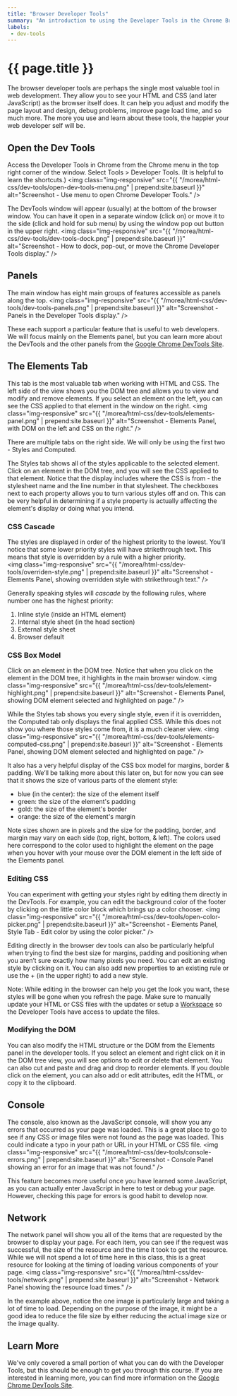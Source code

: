 ```yaml
---
title: "Browser Developer Tools"
summary: "An introduction to using the Developer Tools in the Chrome Browser."
labels:
 - dev-tools
---
```


# {{ page.title }}
The browser developer tools are perhaps the single most valuable tool in web development. They allow you to see your HTML and CSS (and later JavaScript) as the browser itself does. It can help you adjust and modify the page layout and design, debug problems, improve page load time, and so much more. The more you use and learn about these tools, the happier your web developer self will be.


## Open the Dev Tools
Access the Developer Tools in Chrome from the Chrome menu in the top right corner of the window. Select Tools  > Developer Tools. (It is helpful to learn the shortcuts.)
<img class="img-responsive" src="{{ "/morea/html-css/dev-tools/open-dev-tools-menu.png" | prepend:site.baseurl }}" alt="Screenshot - Use menu to open Chrome Developer Tools." />

The DevTools window will appear (usually) at the bottom of the browser window. You can have it open in a separate window (click on) or move it to the side (click and hold for sub menu) by using the window pop out button in the upper right.
<img class="img-responsive" src="{{ "/morea/html-css/dev-tools/dev-tools-dock.png" | prepend:site.baseurl }}" alt="Screenshot - How to dock, pop-out, or move the Chrome Developer Tools display." />

## Panels
The main window has eight main groups of features accessible as panels along the top.
<img class="img-responsive" src="{{ "/morea/html-css/dev-tools/dev-tools-panels.png" | prepend:site.baseurl }}" alt="Screenshot - Panels in the Developer Tools display." />

These each support a particular feature that is useful to web developers. We will focus mainly on the Elements panel, but you can learn more about the DevTools and the other panels from the [Google Chrome DevTools Site](https://developers.google.com/web/tools/chrome-devtools/).

## The Elements Tab
This tab is the most valuable tab when working with HTML and CSS. The left side of the view shows you the DOM tree and allows you to view and modify and remove elements. If you select an element on the left, you can see the CSS applied to that element in the window on the right.
<img class="img-responsive" src="{{ "/morea/html-css/dev-tools/elements-panel.png" | prepend:site.baseurl }}" alt="Screenshot - Elements Panel, with DOM on the left and CSS on the right." />

There are multiple tabs on the right side. We will only be using the first two - Styles and Computed.

The Styles tab shows all of the styles applicable to the selected element. Click on an element in the DOM tree, and you will see the CSS applied to that element. Notice that the display includes where the CSS is from - the stylesheet name and the line number in that stylesheet. The checkboxes next to each property allows you to turn various styles off and on. This can be very helpful in determining if a style property is actually affecting the element's display or doing what you intend.

### CSS Cascade
The styles are displayed in order of the highest priority to the lowest. You’ll notice that some lower priority styles will have strikethrough text. This means that style is overridden by a rule with a higher priority.  
<img class="img-responsive" src="{{ "/morea/html-css/dev-tools/overriden-style.png" | prepend:site.baseurl }}" alt="Screenshot - Elements Panel, showing overridden style with strikethrough text." />

Generally speaking styles will *cascade* by the following rules, where number one has the highest priority:

1. Inline style (inside an HTML element)
2. Internal style sheet (in the head section)
3. External style sheet
4. Browser default


### CSS Box Model
Click on an element in the DOM tree. Notice that when you click on the element in the DOM tree, it highlights in the main browser window.
<img class="img-responsive" src="{{ "/morea/html-css/dev-tools/element-highlight.png" | prepend:site.baseurl }}" alt="Screenshot - Elements Panel, showing DOM element selected and highlighted on page." />

While the Styles tab shows you every single style, even if it is overridden, the Computed tab only displays the final applied CSS. While this does not show you where those styles come from, it is a much cleaner view.
<img class="img-responsive" src="{{ "/morea/html-css/dev-tools/elements-computed-css.png" | prepend:site.baseurl }}" alt="Screenshot - Elements Panel, showing DOM element selected and highlighted on page." />

It also has a very helpful display of the CSS box model for margins, border & padding. We’ll be talking more about this later on, but for now you can see that it shows the size of various parts of the element style:

- blue (in the center): the size of the element itself
- green: the size of the element's padding
- gold: the size of the element's border
- orange: the size of the element's margin

Note sizes shown are in pixels and the size for the padding, border, and margin may vary on each side (top, right, bottom, & left). The colors used here correspond to the color used to highlight the element on the page when you hover with your mouse over the DOM element in the left side of the Elements panel.


### Editing CSS
You can experiment with getting your styles right by editing them directly in the DevTools. For example, you can edit the background color of the footer by clicking on the little color block which brings up a color chooser.
<img class="img-responsive" src="{{ "/morea/html-css/dev-tools/open-color-picker.png" | prepend:site.baseurl }}" alt="Screenshot - Elements Panel, Style Tab - Edit color by using the color picker." />

Editing directly in the browser dev tools can also be particularly helpful when trying to find the best size for margins, padding and positioning when you aren’t sure exactly how many pixels you need. You can edit an existing style by clicking on it. You can also add new properties to an existing rule or use the + (in the upper right) to add a new style.  

Note: While editing in the browser can help you get the look you want, these styles will be gone when you refresh the page. Make sure to manually update your HTML or CSS files with the updates or setup a [Workspace](https://developers.google.com/web/tools/setup/setup-workflow?hl=en) so the Developer Tools have access to update the files.


### Modifying the DOM
You can also modify the HTML structure or the DOM from the Elements panel in the developer tools. If you select an element and right click on it in the DOM tree view, you will see options to edit or delete that element. You can also cut and paste and drag and drop to reorder elements.  If you double click on the element, you can also add or edit attributes, edit the HTML, or copy it to the clipboard.  


## Console
The console, also known as the JavaScript console, will show you any errors that occurred as your page was loaded. This is a great place to go to see if any CSS or image files were not found as the page was loaded. This could indicate a typo in your path or URL in your HTML or CSS file.
<img class="img-responsive" src="{{ "/morea/html-css/dev-tools/console-errors.png" | prepend:site.baseurl }}" alt="Screenshot - Console Panel showing an error for an image that was not found." />

This feature becomes more useful once you have learned some JavaScript, as you can actually enter JavaScript in here to test or debug your page. However, checking this page for errors is good habit to develop now.


## Network
The network panel will show you all of the items that are requested by the browser to display your page. For each item, you can see if the request was successful, the size of the resource and the time it took to get the resource. While we will not spend a lot of time here in this class, this is a great resource for looking at the timing of loading various components of your page.
<img class="img-responsive" src="{{ "/morea/html-css/dev-tools/network.png" | prepend:site.baseurl }}" alt="Screenshot - Network Panel showing the resource load times." />

In the example above, notice the one image is particularly large and taking a lot of time to load. Depending on the purpose of the image, it might be a good idea to reduce the file size by either reducing the actual image size or the image quality.

## Learn More
We've only covered a small portion of what you can do with the Developer Tools, but this should be enough to get you through this course.  If you are interested in learning more, you can find more information on the [Google Chrome DevTools Site](https://developers.google.com/web/tools/chrome-devtools/).
